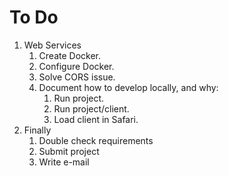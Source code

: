# To Do

1. Web Services
    1. Create Docker.
    2. Configure Docker.
    4. Solve CORS issue.
    3. Document how to develop locally, and why:
        1. Run project.
        2. Run project/client.
        3. Load client in Safari.
2. Finally
    1. Double check requirements
    2. Submit project
    3. Write e-mail